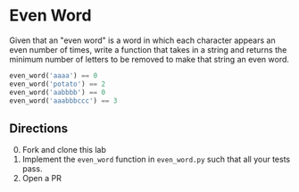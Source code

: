 # Even Word
Given that an "even word" is a word in which each character appears an even number of times, write a function that takes in a string and returns the minimum number of letters to be removed to make that string an even word.

```python
even_word('aaaa') == 0
even_word('potato') == 2
even_word('aabbbb') == 0
even_word('aaabbbccc') == 3
```

## Directions
0. Fork and clone this lab
1. Implement the `even_word` function in `even_word.py` such that all your tests pass.
2. Open a PR

